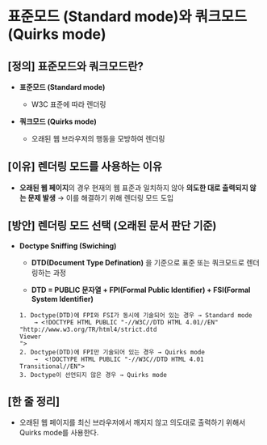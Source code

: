 # 표준모드 (Standard mode)와 쿼크모드(Quirks mode)

## [정의] 표준모드와 쿼크모드란?

- **표준모드 (Standard mode)**
  
  - W3C 표준에 따라 렌더링

- **쿼크모드 (Quirks mode)**
  
  - 오래된 웹 브라우저의 행동을 모방하여 렌더링

## [이유] 렌더링 모드를 사용하는 이유

- **오래된 웹 페이지**의 경우 현재의 웹 표준과 일치하지 않아 **의도한 대로 출력되지 않는 문제 발생** → 이를 해결하기 위해 렌더링 모드 도입

## [방안] 렌더링 모드 선택 (오래된 문서 판단 기준)

- **Doctype Sniffing (Swiching)**
  
  - **DTD(Document Type Defination)** 을 기준으로 표준 또는 쿼크모드로 렌더링하는 과정
  
  - **DTD = PUBLIC 문자열 + FPI(Formal Public Identifier) + FSI(Formal System Identifier)**
  
  ```textile
  1. Doctype(DTD)에 FPI와 FSI가 동시에 기술되어 있는 경우 → Standard mode
      → <!DOCTYPE HTML PUBLIC "-//W3C//DTD HTML 4.01//EN" "http://www.w3.org/TR/html4/strict.dtd
  Viewer
  ">
  2. Doctype(DTD)에 FPI만 기술되어 있는 경우 → Quirks mode
      →  <!DOCTYPE HTML PUBLIC "-//W3C//DTD HTML 4.01 Transitional//EN">
  3. Doctype이 선언되지 않은 경우 → Quirks mode
  ```

## [한 줄 정리]

- 오래된 웹 페이지를 최신 브라우저에서 깨지지 않고 의도대로 출력하기 위해서 Quirks mode를 사용한다.
